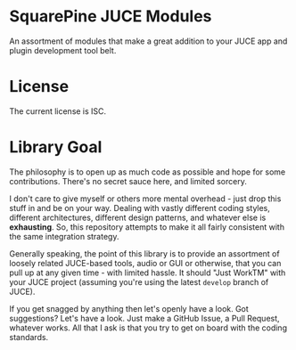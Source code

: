 # SquarePine JUCE Modules

An assortment of modules that make a great addition to your JUCE app and plugin development tool belt.

# License

The current license is ISC.

# Library Goal

The philosophy is to open up as much code as possible and hope for some contributions. There's no secret sauce here, and limited sorcery.

I don't care to give myself or others more mental overhead - just drop this stuff in and be on your way. Dealing with vastly different coding styles, different architectures, different design patterns, and whatever else is **exhausting**. So, this repository attempts to make it all fairly consistent with the same integration strategy.

Generally speaking, the point of this library is to provide an assortment of loosely related JUCE-based tools, audio or GUI or otherwise, that you can pull up at any given time - with limited hassle. It should "Just WorkTM" with your JUCE project (assuming you're using the latest `develop` branch of JUCE).

If you get snagged by anything then let's openly have a look. Got suggestions? Let's have a look. Just make a GitHub Issue, a Pull Request, whatever works. All that I ask is that you try to get on board with the coding standards.
